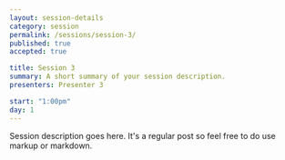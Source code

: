 ```yaml
---
layout: session-details
category: session
permalink: /sessions/session-3/
published: true
accepted: true

title: Session 3
summary: A short summary of your session description.
presenters: Presenter 3

start: "1:00pm"
day: 1
---
```


Session description goes here. It's a regular post so feel free to do use markup or markdown.
